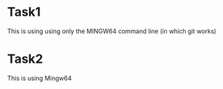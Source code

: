 
# Task1
This is using using only the MINGW64 command line (in which git works)

# Task2
This is using Mingw64
